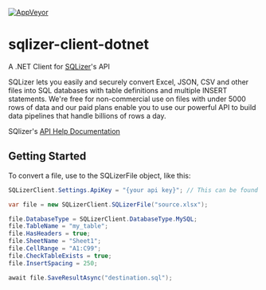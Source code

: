 [![AppVeyor](https://ci.appveyor.com/api/projects/status/github/sqlizer-io/sqlizer-client-dotnet?svg=true)](https://ci.appveyor.com/api/projects/status/github/sqlizer-io/sqlizer-client-dotnet?svg=true)

# sqlizer-client-dotnet

A .NET Client for [SQLizer](https://sqlizer.io)'s API

SQLizer lets you easily and securely convert Excel, JSON, CSV and other files into SQL databases with table definitions and multiple INSERT statements. We're free for non-commercial use on files with under 5000 rows of data and our paid plans enable you to use our powerful API to build data pipelines that handle billions of rows a day.

SQlizer's [API Help Documentation](https://sqlizer.io/help/api/)

## Getting Started

To convert a file, use to the SQLizerFile object, like this:

```csharp
SQLizerClient.Settings.ApiKey = "{your api key}"; // This can be found on https://sqlizer.io/account/

var file = new SQLizerClient.SQLizerFile("source.xlsx");

file.DatabaseType = SQLizerClient.DatabaseType.MySQL;
file.TableName = "my_table";
file.HasHeaders = true;
file.SheetName = "Sheet1";
file.CellRange = "A1:C99";
file.CheckTableExists = true;
file.InsertSpacing = 250;

await file.SaveResultAsync("destination.sql");
```
